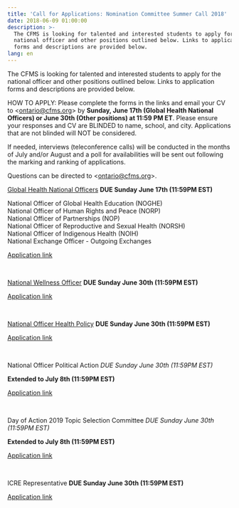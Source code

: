 ```yaml
---
title: 'Call for Applications: Nomination Committee Summer Call 2018'
date: 2018-06-09 01:00:00
description: >-
  The CFMS is looking for talented and interested students to apply for the
  national officer and other positions outlined below. Links to application
  forms and descriptions are provided below.
lang: en
---
```


The CFMS is looking for talented and interested students to apply for the national officer and other positions outlined below. Links to application forms and descriptions are provided below.

HOW TO APPLY: Please complete the forms in the links and email your CV to &lt;ontario@cfms.org&gt; by **Sunday, June 17th (Global Health National Officers) or June 30th (Other positions) at 11:59 PM ET**. Please ensure your responses and CV are BLINDED to name, school, and city. Applications that are not blinded will NOT be considered.

If needed, interviews (teleconference calls) will be conducted in the months of July and/or August and a poll for availabilities will be sent out following the marking and ranking of applications.

Questions can be directed to &lt;ontario@cfms.org&gt;.

[Global Health National Officers](https://goo.gl/UoG3sK)&nbsp;**DUE Sunday June 17th (11:59PM EST)**

National Officer of Global Health Education (NOGHE)<br>National Officer of Human Rights and Peace (NORP)<br>National Officer of Partnerships (NOP)<br>National Officer of Reproductive and Sexual Health (NORSH)<br>National Officer of Indigenous Health (NOIH)<br>National Exchange Officer - Outgoing Exchanges

[Application link](https://goo.gl/forms/qRcQJ2iIALVyyw8z1)

&nbsp;

[National Wellness Officer](https://goo.gl/hSiuUc)&nbsp;**DUE Sunday June 30th (11:59PM EST)**

[Application link](https://goo.gl/forms/RcKTDlFK3NL0i0Ki2)

&nbsp;

[National Officer Health Policy](https://goo.gl/ByWKPb)&nbsp;**DUE Sunday June 30th (11:59PM EST)**

[Application link](https://goo.gl/forms/IN6IMeN6SgDB9NxC2)

&nbsp;

National Officer Political Action&nbsp;*DUE Sunday June 30th (11:59PM EST)*

**Extended to July 8th (11:59PM EST)**

[Application link](https://goo.gl/forms/NuiFDcLDnaxBYjm82)

&nbsp;

Day of Action 2019 Topic Selection Committee&nbsp;*DUE Sunday June 30th (11:59PM EST)*

**Extended to July 8th (11:59PM EST)**

[Application link](https://goo.gl/forms/Gozp4k0SatARu4MI2)

&nbsp;

ICRE Representative&nbsp;**DUE Sunday June 30th (11:59PM EST)**

[Application link](https://goo.gl/forms/J3EKhsLRolhC0zRt1)
